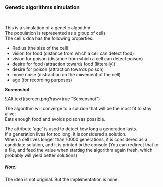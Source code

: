 <h3>Genetic algorithms simulation</h3>
<br/>
<p>This is a simulation of a genetic algorithm<br/>
The population is represented as a group of cells <br/>
The cell's dna has the following properties:
</p>
<ul>
	<li>Radius (the size of the cell)</li>
	<li>vision for food (distance from which a cell can detect food)</li>
	<li>vision for poison (distance from which a cell can detect poison)</li>
	<li>desire for food (attraction towards food (litterally))</li>
	<li>desire for poison (attraction towards poison)</li>
	<li>move noise (distraction on the movement of the cell)</li>
	<li>age (for recording purposes)</li>
</ul>
<p><b>Screenshot</b></p>
![Alt text](screen.png?raw=true "Screenshot")

<p>The algorithm will converge to a solution that will be the most fit to stay alive: <br/>
Eats enough food and avoids poison as possible.
</p>
<p>The attribute 'age' is used to detect how long a generation lasts.<br/>
If a generation lives for too long, it is considered a solution. <br/>
When a cell lives longer than 10000 generations, it is considered as a candidate solution, and it is printed to the console  
(You can redirect that to a file, and feed the value when starting the algorithm again fresh, which probably will yield better solutions)
</p>
<h5>Note:</h5>  
The idea is not original. But the implementation is mine.
